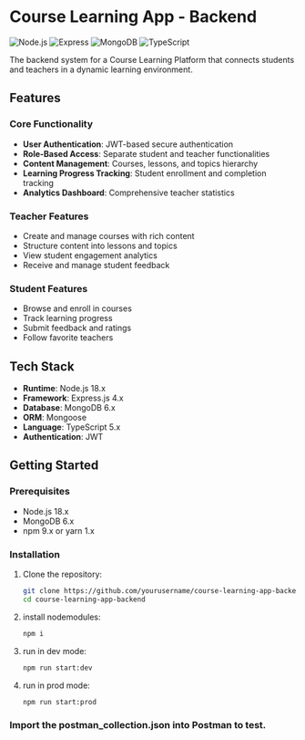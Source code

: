 # Course Learning App - Backend

![Node.js](https://img.shields.io/badge/Node.js-18.x-green)
![Express](https://img.shields.io/badge/Express-4.x-lightgrey)
![MongoDB](https://img.shields.io/badge/MongoDB-6.x-green)
![TypeScript](https://img.shields.io/badge/TypeScript-5.x-blue)

The backend system for a Course Learning Platform that connects students and teachers in a dynamic learning environment.

## Features

### Core Functionality
- **User Authentication**: JWT-based secure authentication
- **Role-Based Access**: Separate student and teacher functionalities
- **Content Management**: Courses, lessons, and topics hierarchy
- **Learning Progress Tracking**: Student enrollment and completion tracking
- **Analytics Dashboard**: Comprehensive teacher statistics

### Teacher Features
- Create and manage courses with rich content
- Structure content into lessons and topics
- View student engagement analytics
- Receive and manage student feedback

### Student Features
- Browse and enroll in courses
- Track learning progress
- Submit feedback and ratings
- Follow favorite teachers

## Tech Stack

- **Runtime**: Node.js 18.x
- **Framework**: Express.js 4.x
- **Database**: MongoDB 6.x
- **ORM**: Mongoose
- **Language**: TypeScript 5.x
- **Authentication**: JWT

## Getting Started

### Prerequisites

- Node.js 18.x
- MongoDB 6.x
- npm 9.x or yarn 1.x

### Installation

1. Clone the repository:
   ```bash
   git clone https://github.com/yourusername/course-learning-app-backend.git
   cd course-learning-app-backend

2. install nodemodules:
    ```bash
    npm i

3. run in dev mode:
    ```bash
    npm run start:dev

4. run in prod mode:
    ```bash
    npm run start:prod


### Import the postman_collection.json into Postman to test.